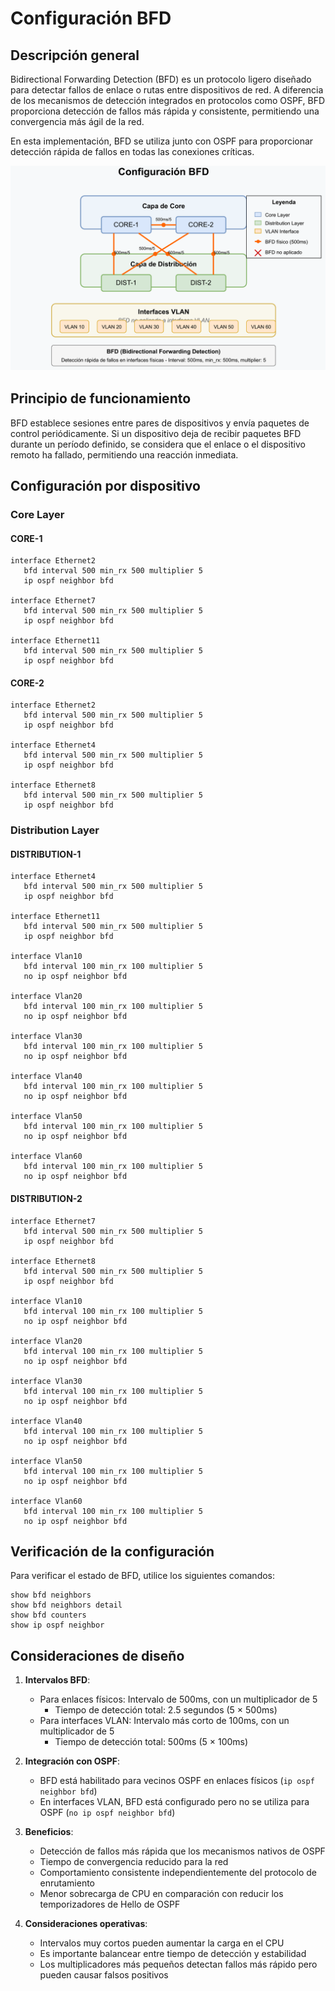 # Configuración BFD

## Descripción general

Bidirectional Forwarding Detection (BFD) es un protocolo ligero diseñado para detectar fallos de enlace o rutas entre dispositivos de red. A diferencia de los mecanismos de detección integrados en protocolos como OSPF, BFD proporciona detección de fallos más rápida y consistente, permitiendo una convergencia más ágil de la red.

En esta implementación, BFD se utiliza junto con OSPF para proporcionar detección rápida de fallos en todas las conexiones críticas.

![Diagrama BFD](https://github.com/Andherson333333/Networking/blob/main/Veos-arista-3-layer-network-enterprise/imagenes/Arista-veos-bfd-topologi-1.png)

## Principio de funcionamiento

BFD establece sesiones entre pares de dispositivos y envía paquetes de control periódicamente. Si un dispositivo deja de recibir paquetes BFD durante un período definido, se considera que el enlace o el dispositivo remoto ha fallado, permitiendo una reacción inmediata.

## Configuración por dispositivo

### Core Layer

#### CORE-1
```
interface Ethernet2
   bfd interval 500 min_rx 500 multiplier 5
   ip ospf neighbor bfd

interface Ethernet7
   bfd interval 500 min_rx 500 multiplier 5
   ip ospf neighbor bfd

interface Ethernet11
   bfd interval 500 min_rx 500 multiplier 5
   ip ospf neighbor bfd
```

#### CORE-2
```
interface Ethernet2
   bfd interval 500 min_rx 500 multiplier 5
   ip ospf neighbor bfd

interface Ethernet4
   bfd interval 500 min_rx 500 multiplier 5
   ip ospf neighbor bfd

interface Ethernet8
   bfd interval 500 min_rx 500 multiplier 5
   ip ospf neighbor bfd
```

### Distribution Layer

#### DISTRIBUTION-1
```
interface Ethernet4
   bfd interval 500 min_rx 500 multiplier 5
   ip ospf neighbor bfd

interface Ethernet11
   bfd interval 500 min_rx 500 multiplier 5
   ip ospf neighbor bfd

interface Vlan10
   bfd interval 100 min_rx 100 multiplier 5
   no ip ospf neighbor bfd

interface Vlan20
   bfd interval 100 min_rx 100 multiplier 5
   no ip ospf neighbor bfd

interface Vlan30
   bfd interval 100 min_rx 100 multiplier 5
   no ip ospf neighbor bfd

interface Vlan40
   bfd interval 100 min_rx 100 multiplier 5
   no ip ospf neighbor bfd

interface Vlan50
   bfd interval 100 min_rx 100 multiplier 5
   no ip ospf neighbor bfd

interface Vlan60
   bfd interval 100 min_rx 100 multiplier 5
   no ip ospf neighbor bfd
```

#### DISTRIBUTION-2
```
interface Ethernet7
   bfd interval 500 min_rx 500 multiplier 5
   ip ospf neighbor bfd

interface Ethernet8
   bfd interval 500 min_rx 500 multiplier 5
   ip ospf neighbor bfd

interface Vlan10
   bfd interval 100 min_rx 100 multiplier 5
   no ip ospf neighbor bfd

interface Vlan20
   bfd interval 100 min_rx 100 multiplier 5
   no ip ospf neighbor bfd

interface Vlan30
   bfd interval 100 min_rx 100 multiplier 5
   no ip ospf neighbor bfd

interface Vlan40
   bfd interval 100 min_rx 100 multiplier 5
   no ip ospf neighbor bfd

interface Vlan50
   bfd interval 100 min_rx 100 multiplier 5
   no ip ospf neighbor bfd

interface Vlan60
   bfd interval 100 min_rx 100 multiplier 5
   no ip ospf neighbor bfd
```

## Verificación de la configuración

Para verificar el estado de BFD, utilice los siguientes comandos:

```
show bfd neighbors
show bfd neighbors detail
show bfd counters
show ip ospf neighbor
```

## Consideraciones de diseño

1. **Intervalos BFD**:
   - Para enlaces físicos: Intervalo de 500ms, con un multiplicador de 5
     - Tiempo de detección total: 2.5 segundos (5 × 500ms)
   - Para interfaces VLAN: Intervalo más corto de 100ms, con un multiplicador de 5
     - Tiempo de detección total: 500ms (5 × 100ms)

2. **Integración con OSPF**:
   - BFD está habilitado para vecinos OSPF en enlaces físicos (`ip ospf neighbor bfd`)
   - En interfaces VLAN, BFD está configurado pero no se utiliza para OSPF (`no ip ospf neighbor bfd`)

3. **Beneficios**:
   - Detección de fallos más rápida que los mecanismos nativos de OSPF
   - Tiempo de convergencia reducido para la red
   - Comportamiento consistente independientemente del protocolo de enrutamiento
   - Menor sobrecarga de CPU en comparación con reducir los temporizadores de Hello de OSPF

4. **Consideraciones operativas**:
   - Intervalos muy cortos pueden aumentar la carga en el CPU
   - Es importante balancear entre tiempo de detección y estabilidad
   - Los multiplicadores más pequeños detectan fallos más rápido pero pueden causar falsos positivos
